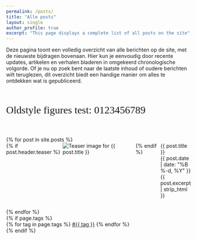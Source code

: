```yaml
---
permalink: /posts/
title: "Alle posts"
layout: single
author_profile: true
excerpt: "This page displays a complete list of all posts on the site"
---
```

Deze pagina toont een volledig overzicht van alle berichten op de site, met de nieuwste bijdragen bovenaan. Hier kun je eenvoudig door recente updates, artikelen en verhalen bladeren in omgekeerd chronologische volgorde. Of je nu op zoek bent naar de laatste inhoud of oudere berichten wilt teruglezen, dit overzicht biedt een handige manier om alles te ontdekken wat is gepubliceerd.

<!-- Oldstyle Figures Test -->
<div style="font-family: 'EB Garamond', serif; font-feature-settings: 'onum'; font-size: 2em; margin: 2em 0;">
  Oldstyle figures test: 0123456789
</div>

<div class="custom-list-container" style="box-sizing: border-box; width: 100%;">
<ul style="list-style-type: none; padding: 0; margin: 0; box-sizing: border-box;">
  {% for post in site.posts %}
    <li style="margin-bottom: 2em; box-sizing: border-box;">
      <a href="{{ post.url }}" style="text-decoration:none;">
        <div style="display: flex; align-items: flex-start; box-sizing: border-box;">
          {% if post.header.teaser %}
            <img src="{{ post.header.teaser }}" alt="Teaser image for {{ post.title }}" style="max-width:200px; height:auto; margin-right:1em; box-sizing: border-box; object-fit: contain; display: block;">
          {% endif %}
          <div style="box-sizing: border-box; flex: 1; display: flex; flex-direction: column; justify-content: flex-start;">
             <div class="custom-post-title">{{ post.title }}</div>
              <div id="custom-post-date">
                  <i class="fas fa-fw fa-calendar-alt"></i>
                  {{ post.date | date: "%B %-d, %Y" }}
              </div>
              <div class="custom-post-excerpt">{{ post.excerpt | strip_html }}</div>
           </div>
        </div>
      </a>
    </li>
  {% endfor %}
</ul>
</div>
{% if page.tags %}
  <div class="post-tags">
    {% for tag in page.tags %}
      <a href="{{ '/tag/' | append: tag | slugify | append: '/' | relative_url }}" class="post-tag">#{{ tag }}</a>
    {% endfor %}
  </div>
{% endif %}
